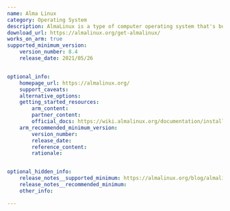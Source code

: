 ```yaml
---
name: Alma Linux
category: Operating System
description: AlmaLinux is a type of computer operating system that's built and supported by a community, aiming to be stable and dependable for businesses and other users.
download_url: https://almalinux.org/get-almalinux/
works_on_arm: true
supported_minimum_version:
    version_number: 8.4
    release_date: 2021/05/26


optional_info:
    homepage_url: https://almalinux.org/
    support_caveats:
    alternative_options:
    getting_started_resources:
        arm_content:
        partner_content:
        official_docs: https://wiki.almalinux.org/documentation/installation-guide.html
    arm_recommended_minimum_version:
        version_number:
        release_date:
        reference_content:
        rationale:


optional_hidden_info:
    release_notes__supported_minimum: https://almalinux.org/blog/almalinux-os-8-4-for-arm-aarch64-now-available/
    release_notes__recommended_minimum:
    other_info:

---
```

